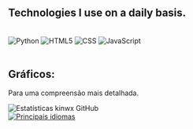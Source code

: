 ## Technologies I use on a daily basis.

<div style="display: inline_block"><br/>
    <img align="center" alt="Python" src="https://img.shields.io/badge/Python-3776AB?style=for-the-badge&logo=python&logoColor=white" >
    <img align="center" alt="HTML5" src="https://img.shields.io/badge/HTML5-E34F26?style=for-the-badge&logo=html5&logoColor=white" >
    <img align="center" alt="CSS" src="https://img.shields.io/badge/CSS3-1572B6?style=for-the-badge&logo=css3&logoColor=white" >
    <img align="center" alt="JavaScript" src="https://img.shields.io/badge/JavaScript-F7DF1E?style=for-the-badge&logo=javascript&logoColor=black" >
</div><br/>

## Gráficos: 
<dl>
    <dt> Para uma compreensão mais detalhada. </dl>
</dl>

![Estatísticas kinwx GitHub](https://github-readme-stats.vercel.app/api?username=kinwx&show_icons=true&theme=dracula)
<br>
[![Principais idiomas](https://github-readme-stats.vercel.app/api/top-langs/?username=AkinoriKoerich)](https://github.com/anuraghazra/github-readme-stats)
